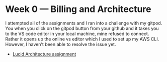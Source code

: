 # Week 0 — Billing and Architecture

I attempted all of the assignments and I ran into a challenge with my gitpod. You when you click on the gitpod button from your github and it takes you to the VS code editor in your local machine, mine refused to connect. Rather it opens up the online vs editor which I used to set up my AWS CLI. However, I haven't been able to resolve the issue yet.

- [Lucid Architecture assignment](https://lucid.app/lucidchart/6f440f60-18ba-4709-a700-83c6310d39b9/edit?viewport_loc=-55%2C-448%2C4073%2C1926%2C0_0&invitationId=inv_3a713300-d3bd-4880-9d21-65ded43d27b4)
